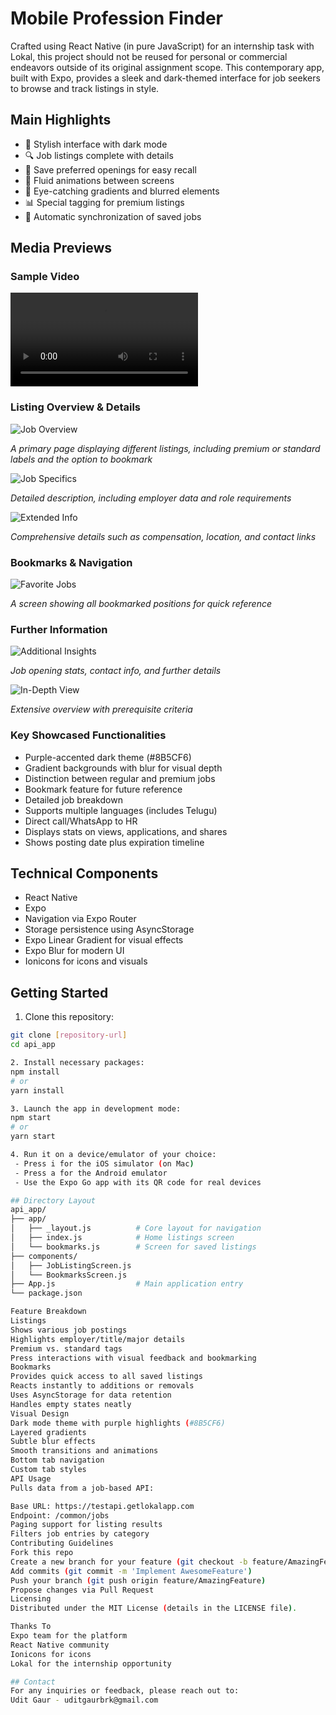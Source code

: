 # Mobile Profession Finder

Crafted using React Native (in pure JavaScript) for an internship task with Lokal, this project should not be reused for personal or commercial endeavors outside of its original assignment scope. This contemporary app, built with Expo, provides a sleek and dark-themed interface for job seekers to browse and track listings in style.

## Main Highlights

- 📱 Stylish interface with dark mode
- 🔍 Job listings complete with details
- 🔖 Save preferred openings for easy recall
- 💫 Fluid animations between screens
- 🌈 Eye-catching gradients and blurred elements
- 📊 Special tagging for premium listings
- 🔄 Automatic synchronization of saved jobs

## Media Previews

### Sample Video
![Preview Clip](screenshots/demo.mp4)

### Listing Overview & Details
![Job Overview](screenshots/Job_Listing.jpeg)

*A primary page displaying different listings, including premium or standard labels and the option to bookmark*

![Job Specifics](screenshots/Job_details1.jpeg)

*Detailed description, including employer data and role requirements*

![Extended Info](screenshots/Job_details2.jpeg)

*Comprehensive details such as compensation, location, and contact links*

### Bookmarks & Navigation
![Favorite Jobs](screenshots/Bookmarked_Jobs.jpeg)

*A screen showing all bookmarked positions for quick reference*

### Further Information
![Additional Insights](screenshots/Job_details3.jpeg)

*Job opening stats, contact info, and further details*

![In-Depth View](screenshots/Job_details1_1.jpeg)

*Extensive overview with prerequisite criteria*

### Key Showcased Functionalities
- Purple-accented dark theme (#8B5CF6)
- Gradient backgrounds with blur for visual depth
- Distinction between regular and premium jobs
- Bookmark feature for future reference
- Detailed job breakdown
- Supports multiple languages (includes Telugu)
- Direct call/WhatsApp to HR
- Displays stats on views, applications, and shares
- Shows posting date plus expiration timeline

## Technical Components

- React Native
- Expo
- Navigation via Expo Router
- Storage persistence using AsyncStorage
- Expo Linear Gradient for visual effects
- Expo Blur for modern UI
- Ionicons for icons and visuals

## Getting Started

1. Clone this repository:
```bash
git clone [repository-url]
cd api_app

2. Install necessary packages:
npm install
# or
yarn install

3. Launch the app in development mode:
npm start
# or
yarn start

4. Run it on a device/emulator of your choice:
 - Press i for the iOS simulator (on Mac)
 - Press a for the Android emulator
 - Use the Expo Go app with its QR code for real devices

## Directory Layout
api_app/
├── app/
│   ├── _layout.js          # Core layout for navigation
│   ├── index.js            # Home listings screen
│   └── bookmarks.js        # Screen for saved listings
├── components/
│   ├── JobListingScreen.js
│   └── BookmarksScreen.js
├── App.js                  # Main application entry
└── package.json

Feature Breakdown
Listings
Shows various job postings
Highlights employer/title/major details
Premium vs. standard tags
Press interactions with visual feedback and bookmarking
Bookmarks
Provides quick access to all saved listings
Reacts instantly to additions or removals
Uses AsyncStorage for data retention
Handles empty states neatly
Visual Design
Dark mode theme with purple highlights (#8B5CF6)
Layered gradients
Subtle blur effects
Smooth transitions and animations
Bottom tab navigation
Custom tab styles
API Usage
Pulls data from a job-based API:

Base URL: https://testapi.getlokalapp.com
Endpoint: /common/jobs
Paging support for listing results
Filters job entries by category
Contributing Guidelines
Fork this repo
Create a new branch for your feature (git checkout -b feature/AmazingFeature)
Add commits (git commit -m 'Implement AwesomeFeature')
Push your branch (git push origin feature/AmazingFeature)
Propose changes via Pull Request
Licensing
Distributed under the MIT License (details in the LICENSE file).

Thanks To
Expo team for the platform
React Native community
Ionicons for icons
Lokal for the internship opportunity

## Contact
For any inquiries or feedback, please reach out to:
Udit Gaur - uditgaurbrk@gmail.com